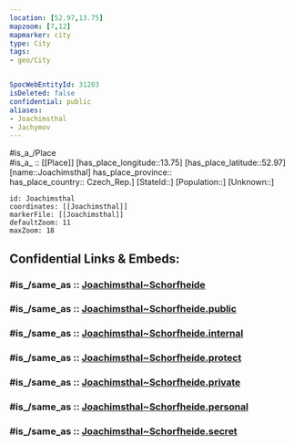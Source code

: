 ```yaml
---
location: [52.97,13.75] 
mapzoom: [7,12] 
mapmarker: city 
type: City
tags:
- geo/City


SpocWebEntityId: 31203
isDeleted: false
confidential: public
aliases: 
- Joachimsthal
- Jachymov
---
```

#is_a_/Place  
#is_a_ :: [[Place]] 
[has_place_longitude::13.75] 
[has_place_latitude::52.97] 
[name::Joachimsthal] 
has_place_province::  
has_place_country:: Czech_Rep.] 
[StateId::] 
[Population::] 
[Unknown::] 


```leaflet
id: Joachimsthal
coordinates: [[Joachimsthal]] 
markerFile: [[Joachimsthal]] 
defaultZoom: 11 
maxZoom: 18
```


## Confidential Links & Embeds: 

### #is_/same_as :: [Joachimsthal~Schorfheide](/_Standards/Earth/Continent/Europe/Europe~Central/Germany/Germany~East/Brandenburg/counties~Brandenburg/Barnim/cities~Barnim/Joachimsthal~Schorfheide.md) 

### #is_/same_as :: [Joachimsthal~Schorfheide.public](/_public/Earth/Continent/Europe/Europe~Central/Germany/Germany~East/Brandenburg/counties~Brandenburg/Barnim/cities~Barnim/Joachimsthal~Schorfheide.public.md) 

### #is_/same_as :: [Joachimsthal~Schorfheide.internal](/_internal/Earth/Continent/Europe/Europe~Central/Germany/Germany~East/Brandenburg/counties~Brandenburg/Barnim/cities~Barnim/Joachimsthal~Schorfheide.internal.md) 

### #is_/same_as :: [Joachimsthal~Schorfheide.protect](/_protect/Earth/Continent/Europe/Europe~Central/Germany/Germany~East/Brandenburg/counties~Brandenburg/Barnim/cities~Barnim/Joachimsthal~Schorfheide.protect.md) 

### #is_/same_as :: [Joachimsthal~Schorfheide.private](/_private/Earth/Continent/Europe/Europe~Central/Germany/Germany~East/Brandenburg/counties~Brandenburg/Barnim/cities~Barnim/Joachimsthal~Schorfheide.private.md) 

### #is_/same_as :: [Joachimsthal~Schorfheide.personal](/_personal/Earth/Continent/Europe/Europe~Central/Germany/Germany~East/Brandenburg/counties~Brandenburg/Barnim/cities~Barnim/Joachimsthal~Schorfheide.personal.md) 

### #is_/same_as :: [Joachimsthal~Schorfheide.secret](/_secret/Earth/Continent/Europe/Europe~Central/Germany/Germany~East/Brandenburg/counties~Brandenburg/Barnim/cities~Barnim/Joachimsthal~Schorfheide.secret.md)

